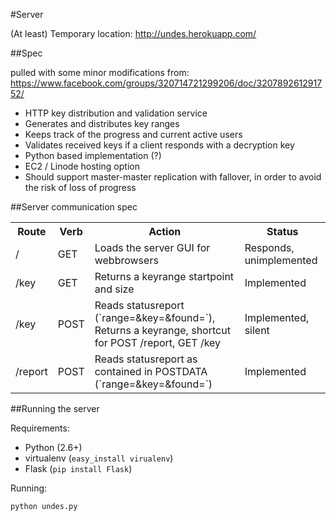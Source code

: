 #Server

(At least) Temporary location: http://undes.herokuapp.com/


##Spec

pulled with some minor modifications from: https://www.facebook.com/groups/320714721299206/doc/320789261291752/

 *  HTTP key distribution and validation service
 *  Generates and distributes key ranges
 *  Keeps track of the progress and current active users
 *  Validates received keys if a client responds with a decryption key
 *  Python based implementation (?)
 *  EC2 / Linode hosting option
 *  Should support master-master replication with fallover, in order to avoid the risk of loss of progress

 
##Server communication spec


 <table>
  <tr>
	<th>Route</th>
	<th>Verb</th>
	<th>Action</th>
	<th>Status</th>
 </tr>
  <tr>
    <td>/</td>
    <td>GET</td>
    <td>Loads the server GUI for webbrowsers</td>
    <td>Responds, unimplemented</td>
  </tr>
  <tr>
    <td>/key</td>
    <td>GET</td>
    <td>Returns a keyrange startpoint and size</td>
    <td>Implemented</td>
  </tr>
  <tr>
    <td>/key</td>
    <td>POST</td>
    <td>Reads statusreport (`range=<range>&key=<key>&found=<true/false>`), Returns a keyrange, shortcut for POST /report, GET /key </td>
    <td>Implemented, silent</td>
  </tr>
  <tr>
    <td>/report</td>
    <td>POST</td>
    <td>Reads statusreport as contained in POSTDATA (`range=<range>&key=<key>&found=<true/false>`)</td>
    <td>Implemented</td>
  </tr>
 </table>



##Running the server

Requirements:

 *  Python (2.6+)
 *  virtualenv (`easy_install virualenv`)
 *  Flask (`pip install Flask`)

Running:
```
python undes.py
```


